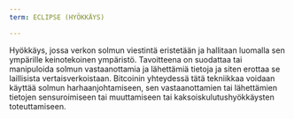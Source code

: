 ```yaml
---
term: ECLIPSE (HYÖKKÄYS)

---
```

Hyökkäys, jossa verkon solmun viestintä eristetään ja hallitaan luomalla sen ympärille keinotekoinen ympäristö. Tavoitteena on suodattaa tai manipuloida solmun vastaanottamia ja lähettämiä tietoja ja siten erottaa se laillisista vertaisverkoistaan. Bitcoinin yhteydessä tätä tekniikkaa voidaan käyttää solmun harhaanjohtamiseen, sen vastaanottamien tai lähettämien tietojen sensuroimiseen tai muuttamiseen tai kaksoiskulutushyökkäysten toteuttamiseen.